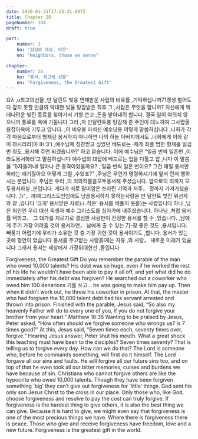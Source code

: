```yaml
---
date: 2020-01-31T17:25:31.697Z
title: Chapter 28
pageNumber: 104
draft: true

part:
    number: 3
    ko: "섬김의 대상, 이웃"
    en: "Neighbors, those we serve"

chapter:
    number: 28
    ko: "용서, 최고의 선물"
    en: "Forgiveness, the Greatest Gift"
---
```


요λ ,u최고의선물 ,만 달란트 벚융 연재받운 사랍의 비유률 ,기억하십니까71갱생 벌어도 다 갚지 못할 만큼의 악대한 빚율 탕감받은 직후 그 ,사랍은 무엇을 합니까? 자신에게 액 데나려운 빚진 동료를 찾아가서 기향 쓴고 ,돈을 받아내려 합니다. 결국 일이 여의치 않으니까 통료를 욕얘 기둠니다 그러 ,자 만달란트륭 탕감해 준 주인이 대노히여 그사랍올용잡아육에 기두고 압니다. ,이 비유불 마치신 예수냥용 이렇게 말씀하십니다 ,니회가 각각 마음으로부터 형재갚 용서하지 아니하연 나의 하늘 아버지께서도 ,너회에게 이와 같이 하시리라(아 lH:3’) ,예수님께 칭찬받고 싶었던 베드로는 ·채게 죄플 범한 형채훌 일곱 번 정도 ,용서해 주연 되겠습니까?’ 하고 묻습니다. 이에 예수님은 “일곱 번씩 일흔번 ,이라도용서하라’고 말씀하십니다 예수넙의 대답에 베드로는 업을 다툴고 압 ,니다 이 말씀올 '1)자들어내l 얼마나 큰 충격이었을까요? ,‘일곱 번씩 일혼 번이요? 그건 매일 용서만하라는 얘기잖아요 어떻게 그럴 ,수있죠?" ,주닝은 우언가 명령하시기에 앞서 먼저 행하시는 분입니다. 주님은 우리 ,의 죄와허물을모두용서해 주셨습니다. 앞으로의 죄까지 모두용서하실 ,분입니다. 게다가 죄로 말미암은 쓰라린 기억과 저주， 정까지 가져가셨슐니다. ,1ι"，꺼I깨그리스도인임애도 냥을용서하지 못하는사랑온 만 달란트 빚진 위선자와 같 ,습니다 ‘크게’ 용서받은 자로).i .작은’ 용서를 베풀지 옷흩}는 사랍입니다 하나 ,님은 죄인인 우리 대신 독생자 예수 그리스도를 십자가에 내주셨습니다. 하나님 ,처럽 용서률 택하고， 그 대가를 치르기로 결심한 사랑만이 진정한 용서를 할 수 ,있습니다. ,남에게 주기 가장 어려훌 것이 용서라연， 남에게 출 수 있는 7]-장 좋은 것도 ,용서입니다. 빼풍기 어렵기에 우리가 소유한 것 충 기장 귀한 것이 용서이기도 ,합니다. 용서가 있는 곳에 형안이 었습니다 용서룰 주고받는 사랑흙l게는 자유 ,와 사랑， 새로운 미래가 있슐니다 그래서 용서는 세상에서 가장위대한선 ,물입니다.


Forgiveness, the Greatest Gift
Do you remember the parable of the man who owed 10,000 talents? His debt was so huge, even if he worked the rest of his life he wouldn’t have been able to pay it all off, and yet what did he do immediately after his debt was forgiven? He searched out a coworker who owed him 100 denarions 기를 쓰고… he was going to make him pay up. Then when it didn’t work out, he threw his coworker in prison. At that, the master who had forgiven the 10,000 talent debt had his servant arrested and thrown into prison. Finished with the parable, Jesus said,
“So also my heavenly Father will do to every one of you, if you do not forgive your brother from your heart.” Matthew 18:35
Wanting to be praised by Jesus, Peter asked, “How often should we forgive someone who wrongs us? Is 7 times good?” At this, Jesus said, “Seven times each, seventy times over, forgive.” Hearing Jesus answer, Peter shut his mouth. What a great shock this teaching must have been to the disciples?
Seven times seventy? That is telling us to forgive every day. How can we do that?
The Lord is someone who, before he commands something, will first do it himself. The Lord forgave all our sins and faults. He will forgive all our future sins too, and on top of that he even took all our bitter memories, curses and burdens we have because of sin.
Christians who cannot forgive others are like the hypocrite who owed 10,000 talents. Though they have been forgiven something ‘big’ they can’t give out forgiveness for ‘little’ things. God sent his only son Jesus Christ to the cross in our place. Only those who, like God, choose forgiveness and resolve to pay the cost can truly forgive.
If forgiveness is the hardest thing to give others, it is also the best thing we can give. Because it is hard to give, we might even say that forgiveness is one of the most precious things we have. Where there is forgiveness there is peace. Those who give and receive forgiveness have freedom, love and a new future. Forgiveness is the greatest gift in the world.
